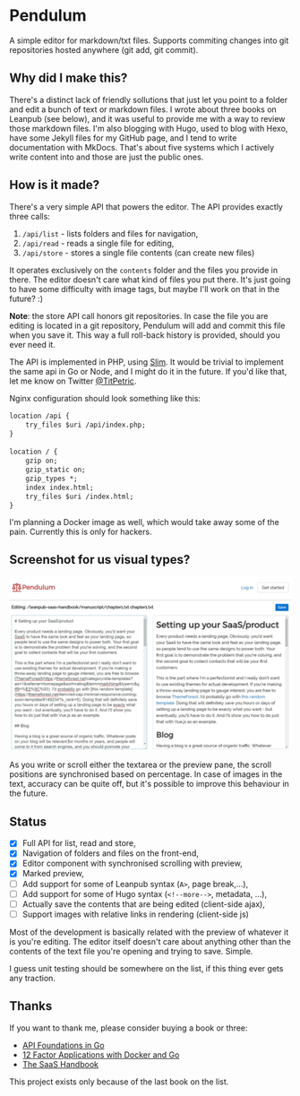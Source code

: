 # Pendulum

A simple editor for markdown/txt files. Supports commiting changes into git repositories hosted
anywhere (git add, git commit).

## Why did I make this?

There's a distinct lack of friendly sollutions that just let you point to a folder and edit a bunch
of text or markdown files. I wrote about three books on Leanpub (see below), and it was useful to
provide me with a way to review those markdown files. I'm also blogging with Hugo, used to blog with
Hexo, have some Jekyll files for my GitHub page, and I tend to write documentation with MkDocs.
That's about five systems which I actively write content into and those are just the public ones.

## How is it made?

There's a very simple API that powers the editor. The API provides exactly three calls:

1. `/api/list` - lists folders and files for navigation,
2. `/api/read` - reads a single file for editing,
3. `/api/store` - stores a single file contents (can create new files)

It operates exclusively on the `contents` folder and the files you provide in there. The editor
doesn't care what kind of files you put there. It's just going to have some difficulty with image
tags, but maybe I'll work on that in the future? :)

**Note**: the store API call honors git repositories. In case the file you are editing is located
in a git repository, Pendulum will add and commit this file when you save it. This way a full
roll-back history is provided, should you ever need it.

The API is implemented in PHP, using [Slim](https://www.slimframework.com/). It would be trivial
to implement the same api in Go or Node, and I might do it in the future. If you'd like that, let
me know on Twitter [@TitPetric](https://twitter.com/TitPetric).

Nginx configuration should look something like this:

~~~
location /api {
	try_files $uri /api/index.php;
}

location / {
	gzip on;
	gzip_static on;
	gzip_types *;
	index index.html;
	try_files $uri /index.html;
}
~~~

I'm planning a Docker image as well, which would take away some of the pain. Currently
this is only for hackers.

## Screenshot for us visual types?

![](images/pendulum-1.jpg)

As you write or scroll either the textarea or the preview pane, the scroll positions are synchronised
based on percentage. In case of images in the text, accuracy can be quite off, but it's possible to
improve this behaviour in the future.

## Status

- [x] Full API for list, read and store,
- [x] Navigation of folders and files on the front-end,
- [x] Editor component with synchronised scrolling with preview,
- [x] Marked preview,
- [ ] Add support for some of Leanpub syntax (`A>`, page break,...),
- [ ] Add support for some of Hugo syntax (`<!--more-->`, metadata, ...),
- [ ] Actually save the contents that are being edited (client-side ajax),
- [ ] Support images with relative links in rendering (client-side js)

Most of the development is basically related with the preview of whatever it is you're
editing. The editor itself doesn't care about anything other than the contents of the text
file you're opening and trying to save. Simple.

I guess unit testing should be somewhere on the list, if this thing ever gets
any traction.

## Thanks

If you want to thank me, please consider buying a book or three:

- [API Foundations in Go](https://leanpub.com/api-foundations)
- [12 Factor Applications with Docker and Go](https://leanpub.com/12fa-docker-golang)
- [The SaaS Handbook](https://leanpub.com/saas-handbook)

This project exists only because of the last book on the list.